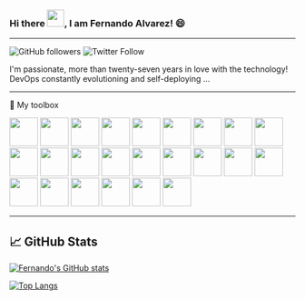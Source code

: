 ### Hi there <img src="https://raw.githubusercontent.com/MartinHeinz/MartinHeinz/master/wave.gif" width="30px">, I am Fernando Alvarez! 😄

---


![GitHub followers](https://img.shields.io/github/followers/elserhumano?label=Follow%20me%20on%20GitHub&style=social)
![Twitter Follow](https://img.shields.io/twitter/follow/falvarez_uy?label=Follow%20me%20on%20Twitter&style=social)


I'm passionate, more than twenty-seven years in love with the technology! DevOps constantly evolutioning and self-deploying ...

---

🧰 My toolbox

<img src="https://cdn.worldvectorlogo.com/logos/puppet-1.svg" width="50" height="50" /> <img src="https://cdn.worldvectorlogo.com/logos/ansible.svg" width="50" height="50" /> <img src="https://cdn.worldvectorlogo.com/logos/aws-2.svg" width="50" height="50" /> <img src="https://cdn.worldvectorlogo.com/logos/terraform-enterprise.svg" width="50" height="50" /> <img src="https://cdn.worldvectorlogo.com/logos/vagrant.svg" width="50" height="50" /> <img src="https://cdn.worldvectorlogo.com/logos/consul-3.svg" width="50" height="50" /> <img src="https://cdn.worldvectorlogo.com/logos/vault-1.svg" width="50" height="50" /> <img src="https://cdn.worldvectorlogo.com/logos/jenkins-1.svg" width="50" height="50" /> <img src="https://cdn.worldvectorlogo.com/logos/docker.svg" width="50" height="50" /> <img src="https://cdn.worldvectorlogo.com/logos/kubernets.svg" width="50" height="50" /> <img src="https://cdn.worldvectorlogo.com/logos/linux-tux.svg" width="50" height="50" /> <img src="https://cdn.worldvectorlogo.com/logos/microsoft-windows-22.svg" width="50" height="50" /> <img src="https://cdn.worldvectorlogo.com/logos/visual-studio-code-1.svg" width="50" height="50" /> <img src="https://cdn.worldvectorlogo.com/logos/bash-1.svg" width="50" height="50" /> <img src="https://cdn.worldvectorlogo.com/logos/python-5.svg" width="50" height="50" /> <img src="https://cdn.worldvectorlogo.com/logos/ruby.svg" width="50" height="50" /> <img src="https://cdn.worldvectorlogo.com/logos/go-logo-1.svg" width="50" height="50" /> <img src="https://cdn.worldvectorlogo.com/logos/grafana.svg" width="50" height="50" /> <img src="https://cdn.worldvectorlogo.com/logos/prometheus.svg" width="50" height="50" /> <img src="https://cdn.worldvectorlogo.com/logos/elasticsearch.svg" width="50" height="50" /> <img src="https://cdn.worldvectorlogo.com/logos/mysql-6.svg" width="50" height="50" /> <img src="https://cdn.worldvectorlogo.com/logos/atlassian-1.svg" width="50" height="50" /> <img src="https://cdn.worldvectorlogo.com/logos/github-icon-1.svg" width="50" height="50" /> <img src="https://cdn.worldvectorlogo.com/logos/gitlab.svg" width="50" height="50" />

---

## &#x1f4c8; GitHub Stats

[![Fernando's GitHub stats](https://github-readme-stats.vercel.app/api?username=elserhumano&show_icons=true)](https://github.com/anuraghazra/github-readme-stats)

[![Top Langs](https://github-readme-stats.vercel.app/api/top-langs/?username=elserhumano&hide=python,javascript,vim&layout=compact)](https://github.com/anuraghazra/github-readme-stats)

<!--
**elserhumano/elserhumano** is a ✨ _special_ ✨ repository because its `README.md` (this file) appears on your GitHub profile.

Here are some ideas to get you started:

- 🔭 I’m currently working on ...
- 🌱 I’m currently learning ...
- 👯 I’m looking to collaborate on ...
- 🤔 I’m looking for help with ...
- 💬 Ask me about ...
- 📫 How to reach me: ...
- 😄 Pronouns: ...
- ⚡ Fun fact: ...
-->
